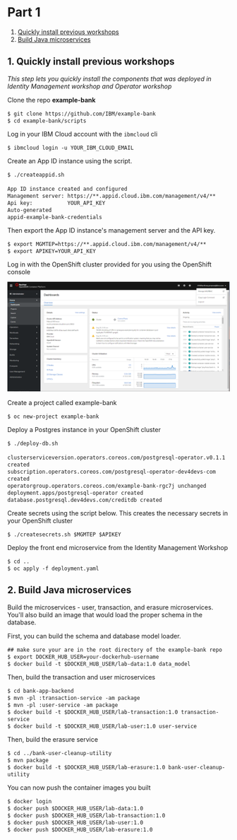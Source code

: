# Part 1

1. [Quickly install previous workshops](#1-quickly-install-previous-workshops)
1. [Build Java microservices](#2-build-java-microservices)

## 1. Quickly install previous workshops

*This step lets you quickly install the components that was deployed in Identity Management workshop and Operator workshop*

Clone the repo **example-bank**

```text
$ git clone https://github.com/IBM/example-bank
$ cd example-bank/scripts
```

Log in your IBM Cloud account with the `ibmcloud` cli

```text
$ ibmcloud login -u YOUR_IBM_CLOUD_EMAIL
```

Create an App ID instance using the script.

```text
$ ./createappid.sh

App ID instance created and configured
Management server: https://**.appid.cloud.ibm.com/management/v4/**
Api key:           YOUR_API_KEY
Auto-generated
appid-example-bank-credentials
```

Then export the App ID instance's management server and the API key.

```text
$ export MGMTEP=https://**.appid.cloud.ibm.com/management/v4/**
$ export APIKEY=YOUR_API_KEY
```

Log in with the OpenShift cluster provided for you using the OpenShift console

![OpenShift Console](../.gitbook/generic/image%20%283%29.png)

Create a project called example-bank

```text
$ oc new-project example-bank
```

Deploy a Postgres instance in your OpenShift cluster

```text
$ ./deploy-db.sh

clusterserviceversion.operators.coreos.com/postgresql-operator.v0.1.1 created
subscription.operators.coreos.com/postgresql-operator-dev4devs-com created
operatorgroup.operators.coreos.com/example-bank-rgc7j unchanged
deployment.apps/postgresql-operator created
database.postgresql.dev4devs.com/creditdb created
```

Create secrets using the script below. This creates the necessary secrets in your OpenShift cluster

```text
$ ./createsecrets.sh $MGMTEP $APIKEY
```

Deploy the front end microservice from the Identity Management Workshop

```
$ cd ..
$ oc apply -f deployment.yaml
```


## 2. Build Java microservices

Build the microservices - user, transaction, and erasure microservices. You'll also build an image that would load the proper schema in the database.

First, you can build the schema and database model loader.

```
## make sure your are in the root directory of the example-bank repo
$ export DOCKER_HUB_USER=your-dockerhub-username
$ docker build -t $DOCKER_HUB_USER/lab-data:1.0 data_model
```

Then, build the transaction and user microservices

```
$ cd bank-app-backend
$ mvn -pl :transaction-service -am package
$ mvn -pl :user-service -am package
$ docker build -t $DOCKER_HUB_USER/lab-transaction:1.0 transaction-service
$ docker build -t $DOCKER_HUB_USER/lab-user:1.0 user-service
```

Then, build the erasure service

```
$ cd ../bank-user-cleanup-utility
$ mvn package
$ docker build -t $DOCKER_HUB_USER/lab-erasure:1.0 bank-user-cleanup-utility
```

You can now push the container images you built 

```
$ docker login
$ docker push $DOCKER_HUB_USER/lab-data:1.0
$ docker push $DOCKER_HUB_USER/lab-transaction:1.0
$ docker push $DOCKER_HUB_USER/lab-user:1.0
$ docker push $DOCKER_HUB_USER/lab-erasure:1.0
```